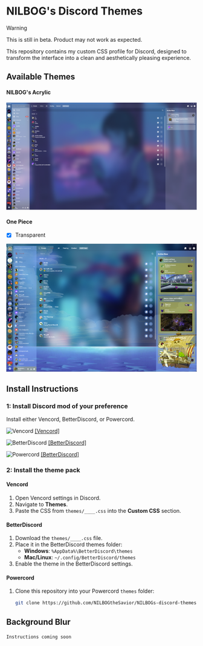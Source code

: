 # NILBOG's Discord Themes

> [!WARNING]  
> This is still in beta. Product may not work as expected.

This repository contains my custom CSS profile for Discord, designed to transform the interface into a clean and aesthetically pleasing experience.

## Available Themes

#### NILBOG's Acrylic
![NILBOG's Acrylic](img/nilbogs-acrylic.png)

#### One Piece
- [x] Transparent

![One Piece](img/one-piece.png)

## Install Instructions

### 1: Install Discord mod of your preference

Install either Vencord, BetterDiscord, or Powercord.

<img src="https://vencord.dev/assets/logo-nav-oneko-padding.png" alt="Vencord" height="25"/>   [[Vencord]](https://vencord.dev/)

<img src="https://betterdiscord.app/resources/branding/logo_small.svg" alt="BetterDiscord" height="25"/>   [[BetterDiscord]](https://betterdiscord.app/)

<img src="https://avatars.githubusercontent.com/u/46755359?s=48&v=4" alt="Powercord" height="25"/>   [[BetterDiscord]](https://betterdiscord.app/)

### 2: Install the theme pack

#### Vencord
1. Open Vencord settings in Discord.
2. Navigate to **Themes**.
3. Paste the CSS from `themes/____.css` into the **Custom CSS** section.

#### BetterDiscord
1. Download the `themes/____.css` file.
2. Place it in the BetterDiscord themes folder:
   - **Windows**: `%AppData%\BetterDiscord\themes`
   - **Mac/Linux**: `~/.config/BetterDiscord/themes`
3. Enable the theme in the BetterDiscord settings.

#### Powercord
1. Clone this repository into your Powercord `themes` folder:
   ```bash
   git clone https://github.com/NILBOGtheSavior/NILBOGs-discord-themes.git ~/.powercord/themes/custom-css

## Background Blur

```Instructions coming soon```
